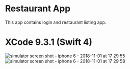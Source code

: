 # Restaurant App

This app contains login and restaurant listing app.
# XCode 9.3.1 (Swift 4)
![simulator screen shot - iphone 6 - 2018-11-01 at 17 29 55](https://user-images.githubusercontent.com/16849127/47850801-8654c680-ddfc-11e8-8fa3-4d34f1516fe4.png)
![simulator screen shot - iphone 6 - 2018-11-01 at 17 29 58](https://user-images.githubusercontent.com/16849127/47850803-8654c680-ddfc-11e8-9f05-44f77c213812.png)

